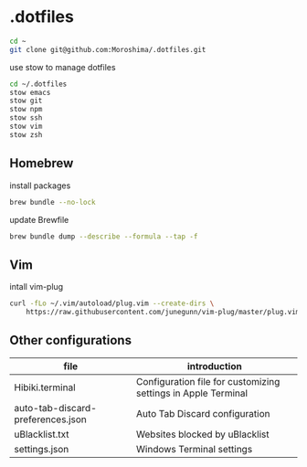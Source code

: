 # .dotfiles

```bash
cd ~
git clone git@github.com:Moroshima/.dotfiles.git
```

use stow to manage dotfiles

```bash
cd ~/.dotfiles
stow emacs
stow git
stow npm
stow ssh
stow vim
stow zsh
```

## Homebrew

install packages

```bash
brew bundle --no-lock
```

update Brewfile

```bash
brew bundle dump --describe --formula --tap -f
```

## Vim

intall vim-plug

```bash
curl -fLo ~/.vim/autoload/plug.vim --create-dirs \
    https://raw.githubusercontent.com/junegunn/vim-plug/master/plug.vim
```

## Other configurations

| file                              | introduction                                                  |
| --------------------------------- | ------------------------------------------------------------- |
| Hibiki.terminal                   | Configuration file for customizing settings in Apple Terminal |
| auto-tab-discard-preferences.json | Auto Tab Discard configuration                                |
| uBlacklist.txt                    | Websites blocked by uBlacklist                                |
| settings.json                     | Windows Terminal settings                                     |

